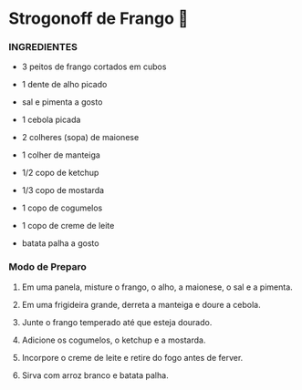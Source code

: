 # Strogonoff de Frango :chicken:

### INGREDIENTES

-   3  peitos de frango cortados em cubos
    
-   1 dente de alho picado
    
-   sal e pimenta a gosto
    
-   1 cebola picada
    
-   2 colheres (sopa) de maionese
    
-   1 colher de manteiga
    
-   1/2  copo de ketchup
    
-   1/3 copo de mostarda
    
-   1 copo de cogumelos
    
-   1 copo de creme de leite
    
-   batata palha a gosto

### Modo de Preparo

1.  Em uma panela, misture o frango, o alho, a maionese, o sal e a pimenta.
    
2.  Em uma frigideira grande, derreta a manteiga e doure a cebola.
    
3.  Junte o frango temperado até que esteja dourado.
    
4.  Adicione os cogumelos, o ketchup e a mostarda.
    
5.  Incorpore o creme de leite e retire do fogo antes de ferver.
    
6.  Sirva com arroz branco e batata palha.